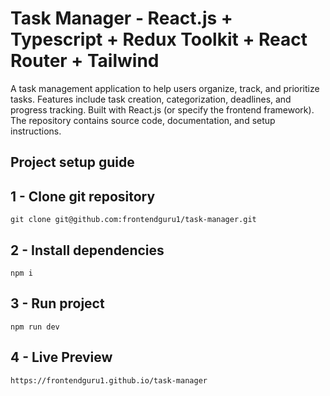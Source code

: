 # Task Manager - React.js + Typescript + Redux Toolkit + React Router + Tailwind

A task management application to help users organize, track, and prioritize tasks. Features include task creation, categorization, deadlines, and progress tracking. Built with React.js (or specify the frontend framework). The repository contains source code, documentation, and setup instructions.

## Project setup guide

## 1 - Clone git repository
``` coded
git clone git@github.com:frontendguru1/task-manager.git
```

## 2 - Install dependencies
```coded
npm i
```

## 3 - Run project
```coded
npm run dev
```

## 4 - Live Preview
```link
https://frontendguru1.github.io/task-manager
```

